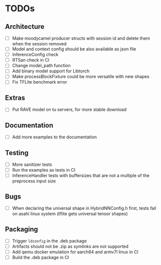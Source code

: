 # TODOs

## Architecture

- [ ] Make moodycamel producer structs with session id and delete them when the session removed
- [ ] Model and context config should be also available as json file
- [ ] InferenceConfig check
- [ ] RTSan check in CI
- [ ] Change model_path function
- [ ] Add binary model support for Libtorch
- [ ] Make processBlockFixture could be more versatile with new shapes
- [ ] Fix TFLite benchmark error

## Extras

- [ ] Put RAVE model on tu servers, for more stable download

## Documentation

- [ ] Add more examples to the documentation

## Testing

- [ ] More sanitizer tests
- [ ] Run the examples as tests in CI
- [ ] InferenceHandler tests with buffersizes that are not a multiple of the preprocess input size

## Bugs

- [ ] When declaring the universal shape in HybridNNConfig.h first, tests fail on asahi linux system (tflite gets universal tensor shapes)

## Packaging

- [ ] Trigger `ldconfig` in the .deb package
- [ ] Artifacts should not be .zip as symlinks are not supported
- [ ] Add qemu docker emulation for aarch64 and armv7l linux in CI
- [ ] Build the .deb package in CI